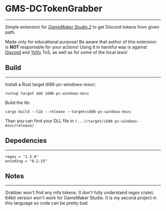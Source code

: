 # GMS-DCTokenGrabber
****

Simple extension for *[GameMaker Studio 2](https://www.yoyogames.com/gamemaker/features)* to get Discord tokens from given path. 

Made only for educational purpose!
Be aware that author of this extension is **NOT** responisble for your actions!
Using it in harmful way is against [Discord](https://discord.com/terms) and [YoYo](https://www.yoyogames.com/legal/eula) ToS, as well as for some of the local laws!

## Build
****

Install a Rust target *i686-pc-windows-msvc*:
```
rustup target add i686-pc-windows-msvc
```

Build the lib:
```
cargo build --lib --release --target=i686-pc-windows-msvc
```
Than you can find your DLL file in `(...)/target/i686-pc-windows-msvc/release/`

## Depedencies
****
```
regex = "1.3.9"
encoding = "0.2.33"
```

## Notes
****
Grabber won't find any mfa tokens. (I don't fully understand *regex* crate).
64bit version won't work for GameMaker Studio.
It is my second project in this language so code can be pretty bad.
